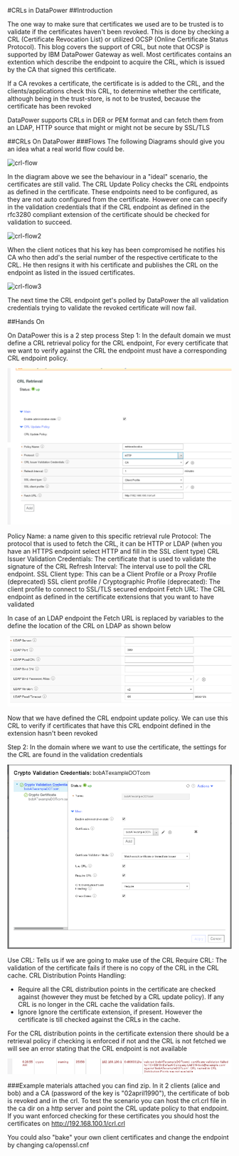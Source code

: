 #CRLs in DataPower
##Introduction

The one way to make sure that certificates we used are to be trusted is to validate if the certificates haven't been revoked. This is done by checking a CRL (Certificate Revocation List) or utilized OCSP (Online Certificate Status Protocol). This blog  covers the support of CRL, but note that OCSP is supported by IBM DataPower Gateway as well.   Most certificates contains an extention which describe the endpoint to acquire the CRL, which is issued by the CA that signed this certificate.

If a CA revokes a certificate, the certificate is  is added to the CRL, and the clients/applications  check this CRL, to determine whether  the certificate, although being in the trust-store, is not to be trusted, because the certificate has been revoked

DataPower supports CRLs in DER or PEM format and can fetch them from an LDAP, HTTP source that might or might not be secure by SSL/TLS

##CRLs On DataPower
###Flows
The following Diagrams should give you an idea what a real world flow could be.

![crl-flow](/media/CRLFlow.png)

In the diagram above we see the behaviour in a "ideal" scenario, the certificates are still valid.
The CRL Update Policy checks the CRL endpoints as defined in the certificate.
These endpoints need to be configured, as they are not auto configured from the certificate. However one can specify in the validation credentials that if the CRL endpoint as defined in the rfc3280 compliant extension of the certificate should be checked for validation to succeed.

![crl-flow2](/media/CRLFlow2.png)

When the client notices that his key has been compromised he notifies his CA who then add's the serial number of the respective certificate to the CRL. He then resigns it with his certificate and publishes the CRL on the endpoint as listed in the issued certificates.

![crl-flow3](/media/CRLFlow3.png)

The next time the CRL endpoint get's polled by DataPower the all validation credentials trying to validate the revoked certificate will now fail.

##Hands On

On DataPower this is a 2 step process
Step 1:
In the default domain we must define a CRL retrieval policy for the CRL endpoint, For every certificate that we want to verify against the CRL the endpoint must have a corresponding CRL endpoint policy.

![crl-retrieval-http](media/crl-retrieval-http.png)

Policy Name: a name given to this specific retrieval rule
Protocol: The protocol that is used to fetch the CRL, it can be HTTP or LDAP (when you have an HTTPS endpoint select HTTP and fill in the SSL client type)
CRL Issuer Validation Credentials: The certificate that is used to validate the signature of the CRL
Refresh Interval: The interval use to poll the CRL endpoint.
SSL Client type: This can be a Client Profile or a Proxy Profile (deprecated)
SSL client profile / Cryptographic Profile (deprecated): The client profile to connect to SSL/TLS secured endpoint
Fetch URL: The CRL endpoint as defined in the certificate extensions that you want to have validated

In case of an LDAP endpoint the Fetch URL is replaced by variables to the define the location of the CRL on LDAP as shown below

![crl-retrieval-ldap](media/crl-retrieval-ldap.png)

Now that we have defined the CRL endpoint update policy. We can use this CRL to verify if certificates that have this CRL endpoint defined in the extension hasn't been revoked

Step 2:
In the domain where we want to use the certificate, the settings for the CRL are found in the validation credentials

![cryptoval](media/cryptoval.png)

Use CRL: Tells us if we are going to make use of the CRL
Require CRL: The validation of the certificate fails if there is no copy of the CRL in the CRL cache.
CRL Distribution Points Handling:
- Require all the CRL distribution points in the certificate are checked against (however they must be fetched by a CRL update policy). If any CRL is no longer in the CRL cache the validation fails.
- Ignore Ignore the certificate extension, if present. However the certificate is till checked against the CRLs in the cache.

For the  CRL distribution points in the certificate extension there should be a retrieval policy if checking is enforced if not and the CRL is not fetched we will see an error stating that the CRL endpoint is not available

![crl-error](media/crl-error.png)

###Example materials
attached you can find zip.
In it  2 clients (alice and bob) and a CA (password of the key is "02april1990"), the certificate of bob is revoked and in the crl.
To test the scenario you can host the crl.crl file in the ca dir on a http server and point the CRL update policy to that endpoint. If you want enforced checking for these certificates you should host the certificates on http://192.168.100.1/crl.crl

You could also "bake" your own client certificates and change the endpoint by changing ca/openssl.cnf
